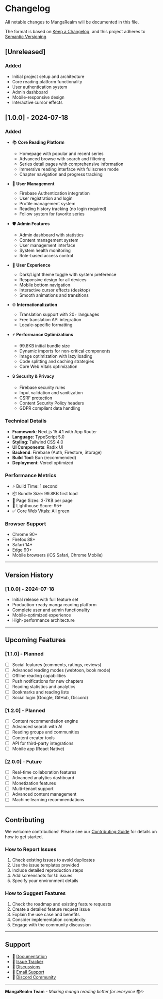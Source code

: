 # Changelog

All notable changes to MangaRealm will be documented in this file.

The format is based on [Keep a Changelog](https://keepachangelog.com/en/1.0.0/),
and this project adheres to [Semantic Versioning](https://semver.org/spec/v2.0.0.html).

## [Unreleased]

### Added
- Initial project setup and architecture
- Core reading platform functionality
- User authentication system
- Admin dashboard
- Mobile-responsive design
- Interactive cursor effects

## [1.0.0] - 2024-07-18

### Added
- 📚 **Core Reading Platform**
  - Homepage with popular and recent series
  - Advanced browse with search and filtering
  - Series detail pages with comprehensive information
  - Immersive reading interface with fullscreen mode
  - Chapter navigation and progress tracking

- 👤 **User Management**
  - Firebase Authentication integration
  - User registration and login
  - Profile management system
  - Reading history tracking (no login required)
  - Follow system for favorite series

- 🛡️ **Admin Features**
  - Admin dashboard with statistics
  - Content management system
  - User management interface
  - System health monitoring
  - Role-based access control

- 🎨 **User Experience**
  - Dark/Light theme toggle with system preference
  - Responsive design for all devices
  - Mobile bottom navigation
  - Interactive cursor effects (desktop)
  - Smooth animations and transitions

- 🌐 **Internationalization**
  - Translation support with 20+ languages
  - Free translation API integration
  - Locale-specific formatting

- ⚡ **Performance Optimizations**
  - 99.8KB initial bundle size
  - Dynamic imports for non-critical components
  - Image optimization with lazy loading
  - Code splitting and caching strategies
  - Core Web Vitals optimization

- 🔒 **Security & Privacy**
  - Firebase security rules
  - Input validation and sanitization
  - CSRF protection
  - Content Security Policy headers
  - GDPR compliant data handling

### Technical Details
- **Framework**: Next.js 15.4.1 with App Router
- **Language**: TypeScript 5.0
- **Styling**: Tailwind CSS 4.0
- **UI Components**: Radix UI
- **Backend**: Firebase (Auth, Firestore, Storage)
- **Build Tool**: Bun (recommended)
- **Deployment**: Vercel optimized

### Performance Metrics
- ⚡ Build Time: 1 second
- 📦 Bundle Size: 99.8KB first load
- 📄 Page Sizes: 3-7KB per page
- 🚀 Lighthouse Score: 95+
- ✅ Core Web Vitals: All green

### Browser Support
- Chrome 90+
- Firefox 88+
- Safari 14+
- Edge 90+
- Mobile browsers (iOS Safari, Chrome Mobile)

---

## Version History

### [1.0.0] - 2024-07-18
- Initial release with full feature set
- Production-ready manga reading platform
- Complete user and admin functionality
- Mobile-optimized experience
- High-performance architecture

---

## Upcoming Features

### [1.1.0] - Planned
- [ ] Social features (comments, ratings, reviews)
- [ ] Advanced reading modes (webtoon, book mode)
- [ ] Offline reading capabilities
- [ ] Push notifications for new chapters
- [ ] Reading statistics and analytics
- [ ] Bookmarks and reading lists
- [ ] Social login (Google, GitHub, Discord)

### [1.2.0] - Planned
- [ ] Content recommendation engine
- [ ] Advanced search with AI
- [ ] Reading groups and communities
- [ ] Content creator tools
- [ ] API for third-party integrations
- [ ] Mobile app (React Native)

### [2.0.0] - Future
- [ ] Real-time collaboration features
- [ ] Advanced analytics dashboard
- [ ] Monetization features
- [ ] Multi-tenant support
- [ ] Advanced content management
- [ ] Machine learning recommendations

---

## Contributing

We welcome contributions! Please see our [Contributing Guide](CONTRIBUTING.md) for details on how to get started.

### How to Report Issues
1. Check existing issues to avoid duplicates
2. Use the issue templates provided
3. Include detailed reproduction steps
4. Add screenshots for UI issues
5. Specify your environment details

### How to Suggest Features
1. Check the roadmap and existing feature requests
2. Create a detailed feature request issue
3. Explain the use case and benefits
4. Consider implementation complexity
5. Engage with the community discussion

---

## Support

- 📖 [Documentation](README.md)
- 🐛 [Issue Tracker](https://github.com/yourusername/mangarealm/issues)
- 💬 [Discussions](https://github.com/yourusername/mangarealm/discussions)
- 📧 [Email Support](mailto:support@mangarealm.com)
- 💬 [Discord Community](https://discord.gg/mangarealm)

---

**MangaRealm Team** - *Making manga reading better for everyone* 📚✨